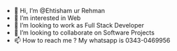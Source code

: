 - 👋 Hi, I’m @Ehtisham ur Rehman
- 👀 I’m interested in Web 
- 🌱 I’m looking to work as Full Stack Developer
- 💞️ I’m looking to collaborate on Software Projects
- 📫 How to reach me ? My whatsapp is 0343-0469956

<!---
Ehtisham-Ayaan/Ehtisham-Ayaan is a ✨ special ✨ repository because its `README.md` (this file) appears on your GitHub profile.
You can click the Preview link to take a look at your changes.
--->
